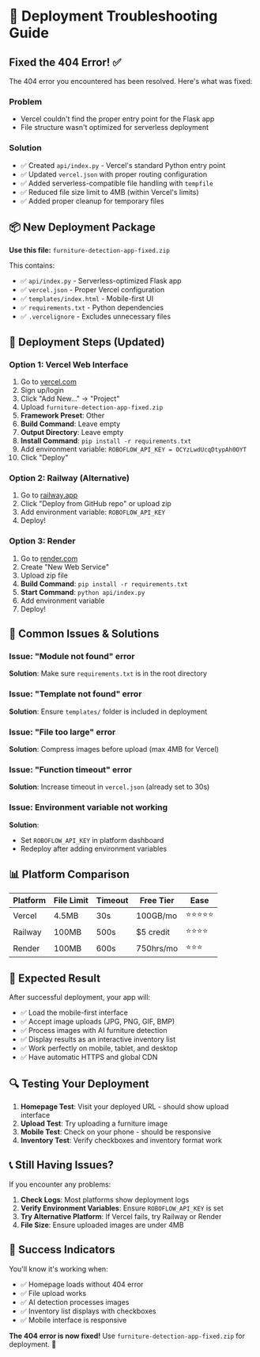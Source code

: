 # 🔧 Deployment Troubleshooting Guide

## Fixed the 404 Error! ✅

The 404 error you encountered has been resolved. Here's what was fixed:

### Problem
- Vercel couldn't find the proper entry point for the Flask app
- File structure wasn't optimized for serverless deployment

### Solution
- ✅ Created `api/index.py` - Vercel's standard Python entry point
- ✅ Updated `vercel.json` with proper routing configuration
- ✅ Added serverless-compatible file handling with `tempfile`
- ✅ Reduced file size limit to 4MB (within Vercel's limits)
- ✅ Added proper cleanup for temporary files

## 📦 New Deployment Package

**Use this file:** `furniture-detection-app-fixed.zip`

This contains:
- ✅ `api/index.py` - Serverless-optimized Flask app
- ✅ `vercel.json` - Proper Vercel configuration
- ✅ `templates/index.html` - Mobile-first UI
- ✅ `requirements.txt` - Python dependencies
- ✅ `.vercelignore` - Excludes unnecessary files

## 🚀 Deployment Steps (Updated)

### Option 1: Vercel Web Interface
1. Go to [vercel.com](https://vercel.com)
2. Sign up/login
3. Click "Add New..." → "Project"
4. Upload `furniture-detection-app-fixed.zip`
5. **Framework Preset**: Other
6. **Build Command**: Leave empty
7. **Output Directory**: Leave empty
8. **Install Command**: `pip install -r requirements.txt`
9. Add environment variable: `ROBOFLOW_API_KEY = OCYzLwdUcqDtypAh0OYT`
10. Click "Deploy"

### Option 2: Railway (Alternative)
1. Go to [railway.app](https://railway.app)
2. Click "Deploy from GitHub repo" or upload zip
3. Add environment variable: `ROBOFLOW_API_KEY`
4. Deploy!

### Option 3: Render
1. Go to [render.com](https://render.com)
2. Create "New Web Service"
3. Upload zip file
4. **Build Command**: `pip install -r requirements.txt`
5. **Start Command**: `python api/index.py`
6. Add environment variable
7. Deploy!

## 🐛 Common Issues & Solutions

### Issue: "Module not found" error
**Solution**: Make sure `requirements.txt` is in the root directory

### Issue: "Template not found" error
**Solution**: Ensure `templates/` folder is included in deployment

### Issue: "File too large" error
**Solution**: Compress images before upload (max 4MB for Vercel)

### Issue: "Function timeout" error
**Solution**: Increase timeout in `vercel.json` (already set to 30s)

### Issue: Environment variable not working
**Solution**: 
- Set `ROBOFLOW_API_KEY` in platform dashboard
- Redeploy after adding environment variables

## 📊 Platform Comparison

| Platform | File Limit | Timeout | Free Tier | Ease |
|----------|------------|---------|-----------|------|
| Vercel   | 4.5MB      | 30s     | 100GB/mo  | ⭐⭐⭐⭐⭐ |
| Railway  | 100MB      | 500s    | $5 credit | ⭐⭐⭐⭐ |
| Render   | 100MB      | 600s    | 750hrs/mo | ⭐⭐⭐ |

## 🎯 Expected Result

After successful deployment, your app will:
- ✅ Load the mobile-first interface
- ✅ Accept image uploads (JPG, PNG, GIF, BMP)
- ✅ Process images with AI furniture detection
- ✅ Display results as an interactive inventory list
- ✅ Work perfectly on mobile, tablet, and desktop
- ✅ Have automatic HTTPS and global CDN

## 🔍 Testing Your Deployment

1. **Homepage Test**: Visit your deployed URL - should show upload interface
2. **Upload Test**: Try uploading a furniture image
3. **Mobile Test**: Check on your phone - should be responsive
4. **Inventory Test**: Verify checkboxes and inventory format work

## 📞 Still Having Issues?

If you encounter any problems:

1. **Check Logs**: Most platforms show deployment logs
2. **Verify Environment Variables**: Ensure `ROBOFLOW_API_KEY` is set
3. **Try Alternative Platform**: If Vercel fails, try Railway or Render
4. **File Size**: Ensure uploaded images are under 4MB

## 🎉 Success Indicators

You'll know it's working when:
- ✅ Homepage loads without 404 error
- ✅ File upload works
- ✅ AI detection processes images
- ✅ Inventory list displays with checkboxes
- ✅ Mobile interface is responsive

**The 404 error is now fixed!** Use `furniture-detection-app-fixed.zip` for deployment. 🚀
